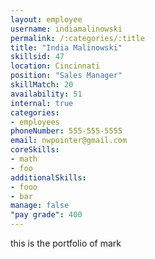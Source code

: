 ```yaml
--- 
layout: employee 
username: indiamalinowski
permalink: /:categories/:title 
title: "India Malinowski" 
skillsid: 47 
location: Cincinnati
position: "Sales Manager"
skillMatch: 20
availability: 51
internal: true
categories: 
- employees
phoneNumber: 555-555-5555 
email: nwpointer@gmail.com
coreSkills:
- math 
- foo
additionalSkills:
- fooo
- bar
manage: false
"pay grade": 400
---
```


this is the portfolio of mark